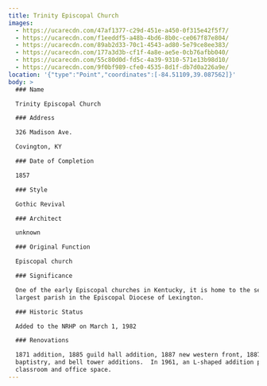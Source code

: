 ```yaml
---
title: Trinity Episcopal Church
images:
  - https://ucarecdn.com/47af1377-c29d-451e-a450-0f315e42f5f7/
  - https://ucarecdn.com/f1eeddf5-a48b-4bd6-8b0c-ce067f87e804/
  - https://ucarecdn.com/89ab2d33-70c1-4543-ad80-5e79ce8ee383/
  - https://ucarecdn.com/177a3d3b-cf1f-4a8e-ae5e-0cb76afbb040/
  - https://ucarecdn.com/55c80d0d-fd5c-4a39-9310-571e13b98d10/
  - https://ucarecdn.com/9f0bf989-cfe0-4535-8d1f-db7d0a226a9e/
location: '{"type":"Point","coordinates":[-84.51109,39.087562]}'
body: >
  ### Name

  Trinity Episcopal Church

  ### Address

  326 Madison Ave.

  Covington, KY

  ### Date of Completion

  1857

  ### Style

  Gothic Revival

  ### Architect

  unknown

  ### Original Function

  Episcopal church

  ### Significance

  One of the early Episcopal churches in Kentucky, it is home to the second
  largest parish in the Episcopal Diocese of Lexington.

  ### Historic Status

  Added to the NRHP on March 1, 1982

  ### Renovations

  1871 addition, 1885 guild hall addition, 1887 new western front, 1887 nave,
  baptistry, and bell tower additions.  In 1961, an L-shaped addition provided
  classroom and office space.
---
```

